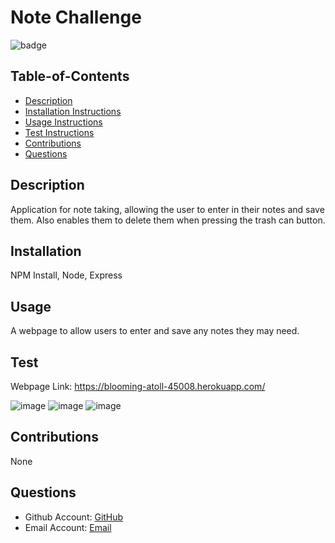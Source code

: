 # Note Challenge
  ![badge](https://img.shields.io/badge/license-MIT-green)

  ## Table-of-Contents
  * [Description](#description)
  * [Installation Instructions](#installation)
  * [Usage Instructions](#usage)
  * [Test Instructions](#test)
  * [Contributions](#contributions)
  * [Questions](#questions)
  
  
  ## Description
  Application for note taking, allowing the user to enter in their notes and save them. Also enables them to delete them when pressing the trash can button.

  ## Installation
  NPM Install, Node, Express

  ## Usage
  A webpage to allow users to enter and save any notes they may need.

  ## Test
  Webpage Link: https://blooming-atoll-45008.herokuapp.com/
  
  ![image](https://user-images.githubusercontent.com/98373402/164945086-d012c9e1-c78e-4c7c-95d7-7e9d2d476b3d.png)
  ![image](https://user-images.githubusercontent.com/98373402/164945120-0faadb0b-60fb-4c00-b3ea-d88cee701a41.png)
  ![image](https://user-images.githubusercontent.com/98373402/164945126-0aeac05f-dd3b-4867-b6b5-e6dbe9df12e3.png)




  ## Contributions
  None

  ## Questions
  * Github Account: [GitHub](https://github.com/a-wiles)
  * Email Account: [Email](mailto:alexandra.wiles6@gmail.com)

